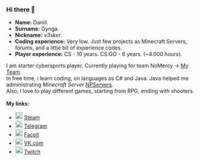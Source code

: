 ### Hi there 👋

* **Name:** Daniil.
* **Surname:** Gynga.
* **Nickname:** *v3sker*.
* **Coding experience:** Very low. Just few projects as Minecraft Servers, forums, and a little bit of experience codes.
* **Player experience:** CS - 10 years. CS:GO - 6 years. (~4.000 hours). 

I am starter cybersports player. Currently playing for team NoMercy -> [My Team](https://www.faceit.com/ru/teams/306a6ec3-3564-4f0e-b24f-6020f95172bd).<br>
In free time, i learn coding, on languages as C# and Java. Java helped me administrating *Minecraft Server* [NPServers](https://npservers.ru/).<br>
Also, I love to play different games, starting from RPG, ending with shooters. <br>
<br>
**My links:**
* <img alt="Steam" src="https://bit.ly/3EjecuY" width="20px" height="20px"/> [Steam](https://steamcommunity.com/id/v3sker/)<br>
* <img alt="Telegram" src="https://cdn.freebiesupply.com/logos/large/2x/telegram-logo-svg-vector.svg" width="20px" height="20px"/> [Telegram](https://t.me/v3sker/)<br>
* <img alt="Faceit" src="https://workablehr.s3.amazonaws.com/uploads/account/open_graph_logo/402194/social?1638700974000" width="20px" height="20px"/> [Faceit](https://www.faceit.com/ru/players/v3skerrrrr)<br>
* <img alt="VK" src="https://upload.wikimedia.org/wikipedia/commons/thumb/2/21/VK.com-logo.svg/2048px-VK.com-logo.svg.png" width="20px" height="20px"/> [VK.com](https://vk.com/antexp/)<br>
* <img alt="Twitch" src="https://www.freepnglogos.com/uploads/purple-twitch-logo-png-18.png" width="20px" height="20px"/> [Twitch](https://twitch.tv/v3skerxd/)<br>

<!--**vespukeker/vespukeker** is a ✨ _special_ ✨ repository because its `README.md` (this file) appears on your GitHub profile.--!>



